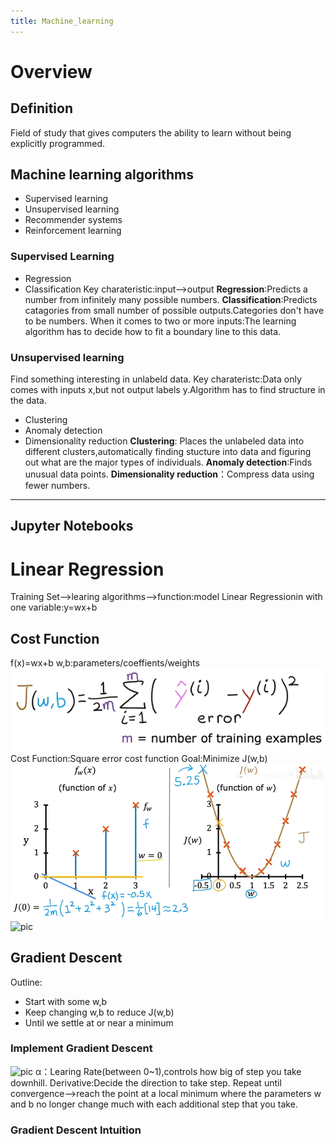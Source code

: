 ```yaml
---
title: Machine_learning
---
```

# Overview
## Definition
Field of study that gives computers the ability to learn without being explicitly programmed.
## Machine learning algorithms
- Supervised learning
- Unsupervised learning 
- Recommender systems
- Reinforcement learning
### Supervised Learning
- Regression
- Classification
Key charateristic:input-->output
**Regression**:Predicts a number from infinitely many possible numbers.
**Classification**:Predicts catagories from small number of possible outputs.Categories don't have to be numbers.
When it comes to two or more inputs:The learning algorithm has to decide how to fit a boundary line to this data.
### Unsupervised learning
Find something interesting in unlabeld data.
Key charateristc:Data only comes with inputs x,but not output labels y.Algorithm has to find structure in the data.
- Clustering
- Anomaly detection
- Dimensionality reduction
**Clustering**: Places the unlabeled data into different clusters,automatically finding stucture into data and figuring out what are the major types of individuals.
**Anomaly detection**:Finds unusual data points.
**Dimensionality reduction**：Compress data using fewer numbers.
--------
## Jupyter Notebooks

# Linear Regression
Training Set-->learing algorithms-->function:model
Linear Regressionin with one variable:y=wx+b
## Cost Function
f(x)=wx+b w,b:parameters/coeffients/weights
![pic](images/Cost_Function.png "Cost Function")
Cost Function:Square error cost function
Goal:Minimize J(w,b)
![pic](images/The_function_of_w.png "The function of w")
![pic](iamges/J(w,b).png "J(w,b) of Linear Function")
## Gradient Descent
Outline:
- Start with some w,b
- Keep changing w,b to reduce J(w,b)
- Until we settle at or near a minimum
### Implement Gradient Descent
![pic](iamges/Gradient_Descent_Algorithm.png "Gradient Descent Algorithm")
α：Learing Rate(between 0~1),controls how big of step you take downhill.
Derivative:Decide the direction to take step.
Repeat until convergence-->reach the point at a local
minimum where the parameters w and b no longer change much with each additional step that you take.
### Gradient Descent Intuition






